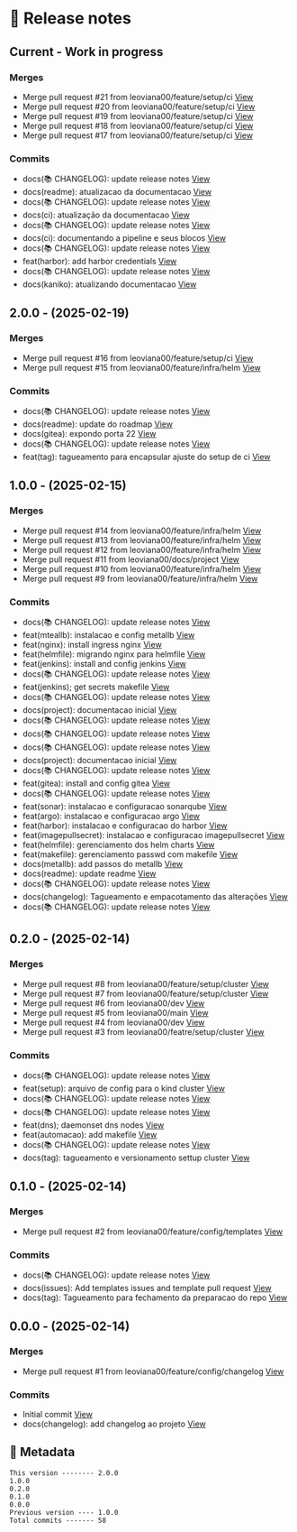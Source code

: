 # 🎁 Release notes

## Current - Work in progress
### Merges
*  Merge pull request #21 from leoviana00/feature/setup/ci [View](https://github.com/leoviana00/lab-pipeline-workflow/commits/b639ae169fc3c6be85b54ab8ef5538853ff6ec2a)
*  Merge pull request #20 from leoviana00/feature/setup/ci [View](https://github.com/leoviana00/lab-pipeline-workflow/commits/c85e3909af9231eabb59948117a47b2fba36468b)
*  Merge pull request #19 from leoviana00/feature/setup/ci [View](https://github.com/leoviana00/lab-pipeline-workflow/commits/ae264599fd5f7072a8f24d34f595e0d90ca28c07)
*  Merge pull request #18 from leoviana00/feature/setup/ci [View](https://github.com/leoviana00/lab-pipeline-workflow/commits/b8b564abfd4ffad482a65dc8db3104b44e0f4637)
*  Merge pull request #17 from leoviana00/feature/setup/ci [View](https://github.com/leoviana00/lab-pipeline-workflow/commits/b90bec7b102d8be9cdeea0a80c70be0b67f43c21)
### Commits
*  docs(📚 CHANGELOG): update release notes [View](https://github.com/leoviana00/lab-pipeline-workflow/commits/421526716428c5845194cb7c3782cdca47d3af85)
*  docs(readme): atualizacao da documentacao [View](https://github.com/leoviana00/lab-pipeline-workflow/commits/aee8a01eae6accab56dbc3f6f95a1e5830992d5b)
*  docs(📚 CHANGELOG): update release notes [View](https://github.com/leoviana00/lab-pipeline-workflow/commits/03257942e76c4b9414d34b0e30c0e8011eaeab90)
*  docs(ci): atualização da documentacao [View](https://github.com/leoviana00/lab-pipeline-workflow/commits/7fa18c6ebfa4124838c33dbd3f8942896848b618)
*  docs(📚 CHANGELOG): update release notes [View](https://github.com/leoviana00/lab-pipeline-workflow/commits/dbffcb56a06b211ac0f474097245588478118135)
*  docs(ci): documentando a pipeline e seus blocos [View](https://github.com/leoviana00/lab-pipeline-workflow/commits/8a0c4e8892410e221d40334712cd403e577a3832)
*  docs(📚 CHANGELOG): update release notes [View](https://github.com/leoviana00/lab-pipeline-workflow/commits/b404f97fd0be957f69c9cc669f4f7e35c1062127)
*  feat(harbor): add harbor credentials [View](https://github.com/leoviana00/lab-pipeline-workflow/commits/d6bd780726dae0b9d67f2c7cad4fcd994612cea3)
*  docs(📚 CHANGELOG): update release notes [View](https://github.com/leoviana00/lab-pipeline-workflow/commits/fb1fc413ac077cdf0fa26da6eff28e2b52c53dc3)
*  docs(kaniko): atualizando documentacao [View](https://github.com/leoviana00/lab-pipeline-workflow/commits/23a4dddc7d9eb994a55b65cb511b26f343dca768)



## 2.0.0 - (2025-02-19)
### Merges
*  Merge pull request #16 from leoviana00/feature/setup/ci [View](https://github.com/leoviana00/lab-pipeline-workflow/commits/9a7be96fd42deff5f7333135f51065f139a793af)
*  Merge pull request #15 from leoviana00/feature/infra/helm [View](https://github.com/leoviana00/lab-pipeline-workflow/commits/51cfca614764b85bba8a5e823c86bac5115320c8)
### Commits
*  docs(📚 CHANGELOG): update release notes [View](https://github.com/leoviana00/lab-pipeline-workflow/commits/e8e911284623e5afef7a7c3d5f4f82803b96139f)
*  docs(readme): update do roadmap [View](https://github.com/leoviana00/lab-pipeline-workflow/commits/995840761b64670c840bfaf4aa25a498847f7834)
*  docs(gitea): expondo porta 22 [View](https://github.com/leoviana00/lab-pipeline-workflow/commits/b84c01a745f842323a85804404bc8041e8c004f4)
*  docs(📚 CHANGELOG): update release notes [View](https://github.com/leoviana00/lab-pipeline-workflow/commits/36edd6d3ddae38c38a9651a83008719ee692d2ca)
*  feat(tag): tagueamento para encapsular ajuste do setup de ci [View](https://github.com/leoviana00/lab-pipeline-workflow/commits/5ca84ebb1204bcafc15b6f234ca9ebca8064a511)



## 1.0.0 - (2025-02-15)
### Merges
*  Merge pull request #14 from leoviana00/feature/infra/helm [View](https://github.com/leoviana00/lab-pipeline-workflow/commits/2144616a0df4acf530ba17c8e8c25939d0b59607)
*  Merge pull request #13 from leoviana00/feature/infra/helm [View](https://github.com/leoviana00/lab-pipeline-workflow/commits/c8aa7af451c047ac5adbb39be6a34c664d9b078b)
*  Merge pull request #12 from leoviana00/feature/infra/helm [View](https://github.com/leoviana00/lab-pipeline-workflow/commits/f0554024d5be255f6c926cc7ab75e365c733b77d)
*  Merge pull request #11 from leoviana00/docs/project [View](https://github.com/leoviana00/lab-pipeline-workflow/commits/611de9f8836ae67bd05e1b8ed9960fcbc9c36d28)
*  Merge pull request #10 from leoviana00/feature/infra/helm [View](https://github.com/leoviana00/lab-pipeline-workflow/commits/c6f5db16f3157cc521776725b988bb9f2babfa16)
*  Merge pull request #9 from leoviana00/feature/infra/helm [View](https://github.com/leoviana00/lab-pipeline-workflow/commits/6d06105c1de9553e82b4f183db3a36390a3e25a4)
### Commits
*  docs(📚 CHANGELOG): update release notes [View](https://github.com/leoviana00/lab-pipeline-workflow/commits/375a3d2499ee947c589dd58d9461317d9c5ca691)
*  feat(mteallb): instalacao e config metallb [View](https://github.com/leoviana00/lab-pipeline-workflow/commits/26b04df7b9c0ed617168cfebfc7075d665b55763)
*  feat(nginx): install ingress nginx [View](https://github.com/leoviana00/lab-pipeline-workflow/commits/dfc31d145c792e01f1500bb9698a6fd0c29f0ccc)
*  feat(helmfile): migrando nginx para helmfile [View](https://github.com/leoviana00/lab-pipeline-workflow/commits/8854637b79464f4a4d988372a999ee9832f4cc70)
*  feat(jenkins): install and config jenkins [View](https://github.com/leoviana00/lab-pipeline-workflow/commits/98d2d66f016e1e4157dcf51cfec3c3d156226c72)
*  docs(📚 CHANGELOG): update release notes [View](https://github.com/leoviana00/lab-pipeline-workflow/commits/db0fae808cc127d1f4c2c6c87fe89af1580c8985)
*  feat(jenkins); get secrets makefile [View](https://github.com/leoviana00/lab-pipeline-workflow/commits/1f980ce2e239ed5028226d08323fb2fea0baa65a)
*  docs(📚 CHANGELOG): update release notes [View](https://github.com/leoviana00/lab-pipeline-workflow/commits/43668f762687de58b9eee22120f9ad617895223b)
*  docs(project): documentacao inicial [View](https://github.com/leoviana00/lab-pipeline-workflow/commits/5bcf0a320a834273f786e85ed5cdb60c38047467)
*  docs(📚 CHANGELOG): update release notes [View](https://github.com/leoviana00/lab-pipeline-workflow/commits/27bfe696a68950d1dfb75be196ff0cc50a52eeae)
*  docs(📚 CHANGELOG): update release notes [View](https://github.com/leoviana00/lab-pipeline-workflow/commits/c51c8d46065b92e5b0042b7806861bea00666e50)
*  docs(📚 CHANGELOG): update release notes [View](https://github.com/leoviana00/lab-pipeline-workflow/commits/675a4221d46f625731c3b46560a1ee24492f67b5)
*  docs(project): documentacao inicial [View](https://github.com/leoviana00/lab-pipeline-workflow/commits/ed49672fbc5fa753b96449099cb63fd981474dc5)
*  docs(📚 CHANGELOG): update release notes [View](https://github.com/leoviana00/lab-pipeline-workflow/commits/b15e89ddfb7a122451eeac514f06e14813dc3dff)
*  feat(gitea): install and config gitea [View](https://github.com/leoviana00/lab-pipeline-workflow/commits/1c1fe8d29ac9dbfc0834d1c2ff91841ecc20ef2b)
*  docs(📚 CHANGELOG): update release notes [View](https://github.com/leoviana00/lab-pipeline-workflow/commits/6552912de720fde776ae78c16e880756a23d962c)
*  feat(sonar): instalacao e configuracao sonarqube [View](https://github.com/leoviana00/lab-pipeline-workflow/commits/7729b7bebc5500bee8af5a330b4745014305311e)
*  feat(argo): instalacao e configuracao argo [View](https://github.com/leoviana00/lab-pipeline-workflow/commits/ae8d572e41faf8e7b6404103bbfaee7d4cb22a9e)
*  feat(harbor): instalacao e configuracao do harbor [View](https://github.com/leoviana00/lab-pipeline-workflow/commits/8b60e3692b859503fa9b6cb02ca7d56614035e72)
*  feat(imagepullsecret): instalacao e configuracao imagepullsecret [View](https://github.com/leoviana00/lab-pipeline-workflow/commits/d3832ab83cd67216645bfafa644cd25d7f7785a6)
*  feat(helmfile): gerenciamento dos helm charts [View](https://github.com/leoviana00/lab-pipeline-workflow/commits/97560bc6d3f81ab9319ce9aaa095afbea5db9271)
*  feat(makefile): gerenciamento passwd com makefile [View](https://github.com/leoviana00/lab-pipeline-workflow/commits/a89d6408ed0dda485df4d26940d966cb2abeab99)
*  docs(metallb): add passos do metallb [View](https://github.com/leoviana00/lab-pipeline-workflow/commits/78e007fdc3d122b3e8962266667a458b521acd43)
*  docs(readme): update readme [View](https://github.com/leoviana00/lab-pipeline-workflow/commits/13c87a3aa8ab3c5f8958456965172b58a5967aaa)
*  docs(📚 CHANGELOG): update release notes [View](https://github.com/leoviana00/lab-pipeline-workflow/commits/e4eca14da569ca6eec9952868968c87fca37c13a)
*  docs(changelog): Tagueamento e empacotamento das alterações [View](https://github.com/leoviana00/lab-pipeline-workflow/commits/9e0251907ddd1c24f604e6ddf140cfbef7154640)
*  docs(📚 CHANGELOG): update release notes [View](https://github.com/leoviana00/lab-pipeline-workflow/commits/70bf655202e994f6156d930000bcb5759be44ce0)



## 0.2.0 - (2025-02-14)
### Merges
*  Merge pull request #8 from leoviana00/feature/setup/cluster [View](https://github.com/leoviana00/lab-pipeline-workflow/commits/66ae73b7aab5e47427f50a4989bd088c91fceb4a)
*  Merge pull request #7 from leoviana00/feature/setup/cluster [View](https://github.com/leoviana00/lab-pipeline-workflow/commits/7f7ed370c0fa028d434c2ff0833f8f97f5753545)
*  Merge pull request #6 from leoviana00/dev [View](https://github.com/leoviana00/lab-pipeline-workflow/commits/e9a243f5430ee86f042ab66f6b90ab76f3eb7a8f)
*  Merge pull request #5 from leoviana00/main [View](https://github.com/leoviana00/lab-pipeline-workflow/commits/ba6c34b42b3f41c8360d786c47d03d577aa557d6)
*  Merge pull request #4 from leoviana00/dev [View](https://github.com/leoviana00/lab-pipeline-workflow/commits/108784f41b4938e950c6283d3846ce8980c9e166)
*  Merge pull request #3 from leoviana00/featre/setup/cluster [View](https://github.com/leoviana00/lab-pipeline-workflow/commits/cad79288fc5997470ec73bc9f08cae509c9eb718)
### Commits
*  docs(📚 CHANGELOG): update release notes [View](https://github.com/leoviana00/lab-pipeline-workflow/commits/95cac43044a600dc4c7ed3790649752eb1d5d704)
*  feat(setup): arquivo de config para o kind cluster [View](https://github.com/leoviana00/lab-pipeline-workflow/commits/02ed40b9042a61981c3ef3aa5800fb50d0e1a768)
*  docs(📚 CHANGELOG): update release notes [View](https://github.com/leoviana00/lab-pipeline-workflow/commits/37af989773f6c60913044398ddcf8cb750d24949)
*  docs(📚 CHANGELOG): update release notes [View](https://github.com/leoviana00/lab-pipeline-workflow/commits/df3454450e210296e3d8f69f95c4f2938f689eee)
*  feat(dns); daemonset dns nodes [View](https://github.com/leoviana00/lab-pipeline-workflow/commits/f60707fae3645c14cbb7ddf1ca08a601b9f8b91a)
*  feat(automacao): add makefile [View](https://github.com/leoviana00/lab-pipeline-workflow/commits/d05b8dbc623049c3e1bfe7c57fd8a721b43aa3e3)
*  docs(📚 CHANGELOG): update release notes [View](https://github.com/leoviana00/lab-pipeline-workflow/commits/aadb5acce4572f2c2503c8aeedd6ecf0b86d9840)
*  docs(tag): tagueamento e versionamento settup cluster [View](https://github.com/leoviana00/lab-pipeline-workflow/commits/c646afcb3064d16704106d309ffdfd58fda57ecf)



## 0.1.0 - (2025-02-14)
### Merges
*  Merge pull request #2 from leoviana00/feature/config/templates [View](https://github.com/leoviana00/lab-pipeline-workflow/commits/536c83990d2ae9e267144fce82d46e78632ae59d)
### Commits
*  docs(📚 CHANGELOG): update release notes [View](https://github.com/leoviana00/lab-pipeline-workflow/commits/e8aefe3afe3cda5ab374b4cb7df5517e2f059e1e)
*  docs(issues): Add templates issues and template pull request [View](https://github.com/leoviana00/lab-pipeline-workflow/commits/7062ea9e7149ccdf6c8468250200c0305d0d4c1c)
*  docs(tag): Tagueamento para fechamento da preparacao do repo [View](https://github.com/leoviana00/lab-pipeline-workflow/commits/fc44ccf1db1ae02ac4699bffca781d213ca43d36)



## 0.0.0 - (2025-02-14)
### Merges
*  Merge pull request #1 from leoviana00/feature/config/changelog [View](https://github.com/leoviana00/lab-pipeline-workflow/commits/a50b80511397987a3694c300f3df65ff953f793d)
### Commits
*  Initial commit [View](https://github.com/leoviana00/lab-pipeline-workflow/commits/7b25467d4b0ca895c9ed808f03dabdd60810ad58)
*  docs(changelog): add changelog ao projeto [View](https://github.com/leoviana00/lab-pipeline-workflow/commits/6930dfb71846b1d7507cdba5befe6d924b23d568)
## 📝 Metadata
```
This version -------- 2.0.0
1.0.0
0.2.0
0.1.0
0.0.0
Previous version ---- 1.0.0
Total commits ------- 58
```
